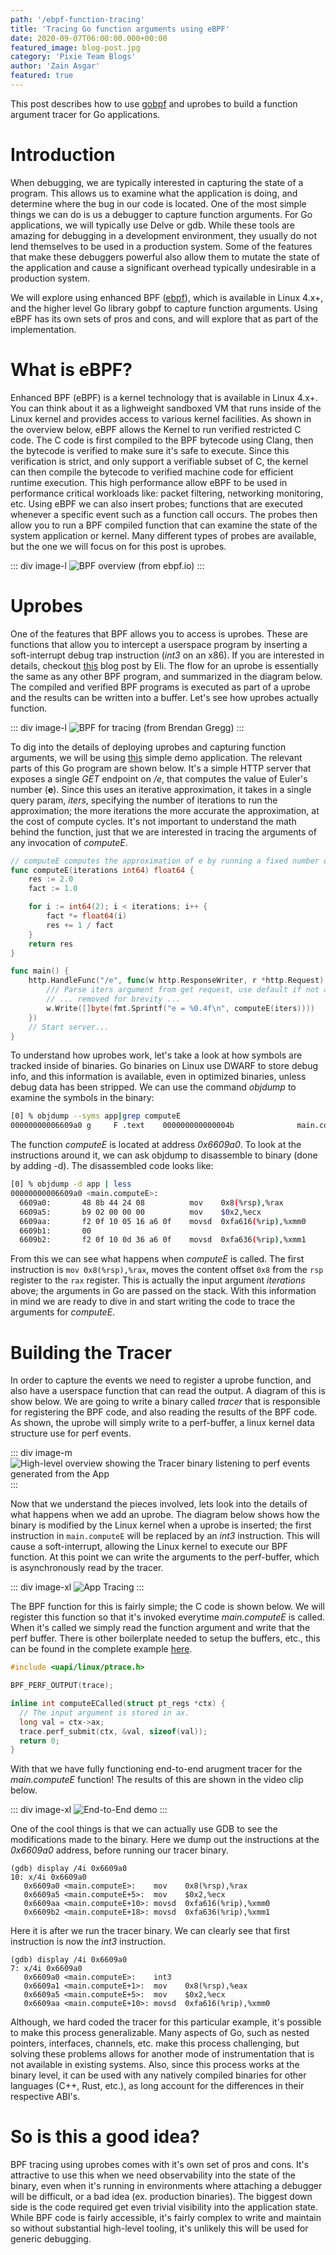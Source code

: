 ```yaml
---
path: '/ebpf-function-tracing'
title: 'Tracing Go function arguments using eBPF' 
date: 2020-09-07T06:00:00.000+00:00
featured_image: blog-post.jpg
category: 'Pixie Team Blogs'
author: 'Zain Asgar'
featured: true
---
```


This post describes how to use [gobpf](https://github.com/iovisor/gobpf) and uprobes to build a function argument tracer for Go applications.

# Introduction

When debugging, we are typically interested in capturing the state of a program. This allows us to examine what the application is doing, and determine where the bug in our code is located. One of the
most simple things we can do is us a debugger to capture function arguments. For Go applications, we will typically use Delve or gdb. While these tools are amazing for debugging in a development environment, they usually do not lend themselves to be used in a production system. Some of the features that make these debuggers powerful also allow them to mutate the state of the application and
cause a significant overhead typically undesirable in a production system. 

We will explore using enhanced BPF ([ebpf](https://ebpf.io)), which is available in Linux 4.x+, and the higher level Go library gobpf to capture function arguments. Using eBPF has its own sets of pros and cons, and will explore that as part of the implementation. 

# What is eBPF?

Enhanced BPF (eBPF) is a kernel technology that is available in Linux 4.x+. You can think about it as a lighweight sandboxed VM that runs inside of the Linux kernel and provides access to various kernel facilities. As shown in the overview below, eBPF allows the Kernel to run verified restricted C code. The C code is first compiled to the BPF bytecode using Clang, then the bytecode is verified to make sure it's safe to execute. Since this verification is strict, and only support a verifiable subset of C, the kernel can then compile the bytecode to verified machine code for efficient runtime execution. This high performance allow eBPF to be used in performance critical workloads like: packet filtering, networking monitoring, etc. Using eBPF we can also insert probes; functions that are executed whenever a specific event such as a function call occurs. The probes then allow you to run a BPF compiled function that can examine the state of the system application or kernel. Many different types of probes are available, but the one we will focus on for this post is uprobes. 

::: div image-l
![BPF overview (from ebpf.io)](./bpf-overview.png)
:::


# Uprobes

One of the features that BPF allows you to access is uprobes. These are functions that allow you to intercept a userspace program by inserting a soft-interrupt debug trap instruction (_int3_ on an x86). If you are interested in details, checkout [this](https://eli.thegreenplace.net/2011/01/27/how-debuggers-work-part-2-breakpoints) blog post by Eli. The flow for an uprobe is essentially the same as any other BPF program, and summarized in the diagram below. The compiled and verified BPF programs is executed as part of a uprobe and the results can be written into a buffer. Let's see how uprobes actually function.


::: div image-l
![BPF for tracing (from Brendan Gregg)](./bpf-tracing.jpg)
:::

To dig into the details of deploying uprobes and capturing function arguments, we will be using [this](https://github.com/pixie-labs/pixie/blob/main/demos/simple-gotracing/app.go) simple demo application. The relevant parts of this Go program are shown below. It's a simple HTTP server that exposes a single _GET_ endpoint on _/e_, that computes the value of Euler's number (__e__). Since this uses an iterative approximation, it takes in a single query param, _iters_, specifying the number of iterations to run the approximation; the more iterations the more accurate the approximation, at the cost of compute cycles. It's not important to understand the math behind the function, just that we are interested in tracing the arguments of any invocation of _computeE_.

```go
// computeE computes the approximation of e by running a fixed number of iterations.
func computeE(iterations int64) float64 {
	res := 2.0
	fact := 1.0

	for i := int64(2); i < iterations; i++ {
		fact *= float64(i)
		res += 1 / fact
	}
	return res
}

func main() {
	http.HandleFunc("/e", func(w http.ResponseWriter, r *http.Request) {
        /// Parse iters argument from get request, use default if not available.
        // ... removed for brevity ...
		w.Write([]byte(fmt.Sprintf("e = %0.4f\n", computeE(iters))))
	})
    // Start server...
}
```
To understand how uprobes work, let's take a look at how symbols are tracked inside of binaries. Go binaries on Linux use DWARF to store debug info, and this information is available, even in optimized binaries, unless debug data has been stripped. We can use the command _objdump_ to examine the symbols in the binary:

```bash
[0] % objdump --syms app|grep computeE
00000000006609a0 g     F .text    000000000000004b              main.computeE
```

The function _computeE_ is located at address _0x6609a0_. To look at the instructions around it, we can ask objdump to disassemble to binary (done by adding -d). The disassembled code looks like:


```bash
[0] % objdump -d app | less
00000000006609a0 <main.computeE>:
  6609a0:       48 8b 44 24 08          mov    0x8(%rsp),%rax
  6609a5:       b9 02 00 00 00          mov    $0x2,%ecx
  6609aa:       f2 0f 10 05 16 a6 0f    movsd  0xfa616(%rip),%xmm0
  6609b1:       00
  6609b2:       f2 0f 10 0d 36 a6 0f    movsd  0xfa636(%rip),%xmm1
```

From this we can see what happens when _computeE_ is called. The first instruction is `mov 0x8(%rsp),%rax`, moves the content offset `0x8` from the `rsp` register to the `rax` register. This is actually the input argument _iterations_ above; the arguments in Go are passed on the stack. With this information in mind we are ready to dive in and start writing the code to trace the arguments for _computeE_.

# Building the Tracer

In order to capture the events we need to register a uprobe function, and also have a userspace function that can read the output. A diagram of this is show below. We are going to write a binary called _tracer_ that is responsible for registering the BPF code, and also reading the results of the BPF code. As shown, the uprobe will simply write to a perf-buffer, a linux kernel data structure use for perf events.

::: div image-m
![High-level overview showing the Tracer binary listening to perf events generated from the App](./app-tracer.svg)
:::

Now that we understand the pieces involved, lets look into the details of what happens when we add an uprobe. The diagram below shows how the binary 
is modified by the Linux kernel when a uprobe is inserted; the first instruction in `main.computeE` will be replaced by an _int3_ instruction. This will 
cause a soft-interrupt, allowing the Linux kernel to execute our BPF function. At this point we can write the arguments to the perf-buffer, which 
is asynchronously read by the tracer. 

::: div image-xl
![App Tracing](./app-trace.svg)
:::

The BPF function for this is fairly simple; the C code is shown below. We will register this function so that it's invoked everytime _main.computeE_ is called. When it's called we simply read the function argument and write that the perf buffer. There is other boilerplate needed to setup the buffers, etc., this can be found in the complete example [here](https://github.com/pixie-labs/pixie/blob/main/demos/simple-gotracing/tracer/tracer.go). 

```c
#include <uapi/linux/ptrace.h>

BPF_PERF_OUTPUT(trace);

inline int computeECalled(struct pt_regs *ctx) {
  // The input argument is stored in ax.
  long val = ctx->ax;
  trace.perf_submit(ctx, &val, sizeof(val));
  return 0;
}
```

With that we have fully functioning end-to-end arugment tracer for the _main.computeE_ function! The results of this are shown in the video clip below.

::: div image-xl
![End-to-End demo](./e2e-demo.gif)
:::

One of the cool things is that we can actually use GDB to see the modifications made to the binary. Here we dump out the instructions at the _0x6609a0_ address, before running our tracer binary.

```
(gdb) display /4i 0x6609a0
10: x/4i 0x6609a0
   0x6609a0 <main.computeE>:    mov    0x8(%rsp),%rax
   0x6609a5 <main.computeE+5>:  mov    $0x2,%ecx
   0x6609aa <main.computeE+10>: movsd  0xfa616(%rip),%xmm0
   0x6609b2 <main.computeE+18>: movsd  0xfa636(%rip),%xmm1
```

Here it is after we run the tracer binary. We can clearly see that first instruction is now the _int3_ instruction.

```
(gdb) display /4i 0x6609a0
7: x/4i 0x6609a0
   0x6609a0 <main.computeE>:    int3   
   0x6609a1 <main.computeE+1>:  mov    0x8(%rsp),%eax
   0x6609a5 <main.computeE+5>:  mov    $0x2,%ecx
   0x6609aa <main.computeE+10>: movsd  0xfa616(%rip),%xmm0
```

Although, we hard coded the tracer for this particular example, it's possible to make this process generalizable. Many aspects of Go, such as nested pointers, interfaces, channels, etc. make this process challenging, but solving these problems allows for another mode of instrumentation that is not
available in existing systems. Also, since this process works at the binary level, it can be used with any natively compiled binaries for other languages (C++, Rust, etc.), as long account for the differences in their respective ABI's. 

# So is this a good idea?

BPF tracing using uprobes comes with it's own set of pros and cons. It's attractive to use this when we need observability into the state of the binary, even when it's running in environments where attaching a debugger will be difficult, or a bad idea (ex. production binaries). The biggest down side is the code required get even trivial visibility into the application state. While BPF code is fairly accessible, it's fairly complex to write and maintain so without substantial high-level tooling, it's unlikely this will be used for generic debugging. 




